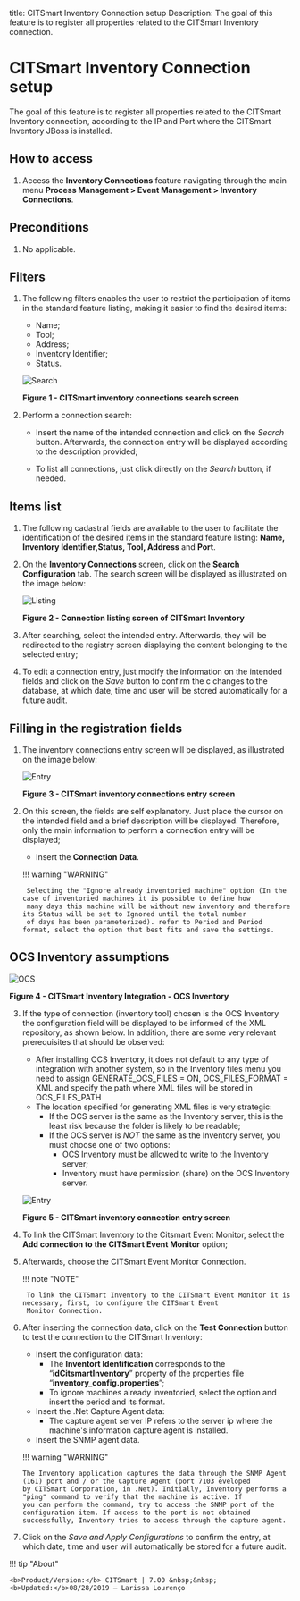 title: CITSmart Inventory Connection setup
Description: The goal of this feature is to register all properties related to the CITSmart Inventory connection.
# CITSmart Inventory Connection setup

The goal of this feature is to register all properties related to the CITSmart Inventory connection, acoording to the IP and Port 
where the CITSmart Inventory JBoss is installed.

How to access
-----------------

1. Access the **Inventory Connections** feature navigating through the main menu 
**Process Management > Event Management > Inventory Connections**.

Preconditions
---------------

1. No applicable.

Filters
----------

1. The following filters enables the user to restrict the participation of items in the standard feature listing, making it easier 
to find the desired items:

    - Name;
    - Tool;
    - Address;
    - Inventory Identifier;
    - Status.
    
    ![Search](images/inventory.img1.jpg)
    
    **Figure 1 - CITSmart inventory connections search screen**
    
2. Perform a connection search:

    - Insert the name of the intended connection and click on the *Search* button. Afterwards, the connection entry will be 
    displayed according to the description provided;
    
    - To list all connections, just click directly on the *Search* button, if needed.
    
Items list
--------------------

1. The following cadastral fields are available to the user to facilitate the identification of the desired items in the standard 
feature listing: **Name, Inventory Identifier,Status, Tool, Address** and **Port**.

2. On the **Inventory Connections** screen, click on the **Search Configuration** tab. The search screen will be displayed as 
illustrated on the image below:

    ![Listing](images/inventory.img2.jpg)
    
    **Figure 2 - Connection listing screen of CITSmart Inventory**
    
3. After searching, select the intended entry. Afterwards, they will be redirected to the registry screen displaying the content 
belonging to the selected entry;

4. To edit a connection entry, just modify the information on the intended fields and click on the *Save* button to confirm the c
changes to the database, at which date, time and user will be stored automatically for a future audit.

Filling in the registration fields
-------------------------------------

1. The inventory connections entry screen will be displayed, as illustrated on the image below:

    ![Entry](images/inventory.img3.jpg)
    
    **Figure 3 - CITSmart inventory connections entry screen**
    
2. On this screen, the fields are self explanatory. Just place the cursor on the intended field and a brief description will be 
displayed. Therefore, only the main information to perform a connection entry will be displayed;

    - Insert the **Connection Data**.
    
    !!! warning "WARNING"
    
        Selecting the "Ignore already inventoried machine" option (In the case of inventoried machines it is possible to define how 
        many days this machine will be without new inventory and therefore its Status will be set to Ignored until the total number 
        of days has been parameterized). refer to Period and Period format, select the option that best fits and save the settings.
        
OCS Inventory assumptions
-----------------------------

![OCS](images/inventory.img4.jpg)

**Figure 4 - CITSmart Inventory Integration - OCS Inventory**

3. If the type of connection (inventory tool) chosen is the OCS Inventory the configuration field will be displayed to be informed 
of the XML repository, as shown below. In addition, there are some very relevant prerequisites that should be observed:

    - After installing OCS Inventory, it does not default to any type of integration with another system, so in the Inventory files 
    menu you need to assign GENERATE_OCS_FILES = ON, OCS_FILES_FORMAT = XML and specify the path where XML files will be stored in 
    OCS_FILES_PATH
    - The location specified for generating XML files is very strategic:
        - If the OCS server is the same as the Inventory server, this is the least risk because the folder is likely to be 
        readable;
        - If the OCS server is *NOT* the same as the Inventory server, you must choose one of two options:
            - OCS Inventory must be allowed to write to the Inventory server;
            - Inventory must have permission (share) on the OCS Inventory server.
            
    ![Entry](images/inventory.img5.jpg)
    
    **Figure 5 - CITSmart inventory connection entry screen**
    
4. To link the CITSmart Inventory to the Citsmart Event Monitor, select the **Add connection to the CITSmart Event Monitor** 
option;

5. Afterwards, choose the CITSmart Event Monitor Connection.

    !!! note "NOTE"
    
        To link the CITSmart Inventory to the CITSmart Event Monitor it is necessary, first, to configure the CITSmart Event 
        Monitor Connection.
        
6. After inserting the connection data, click on the **Test Connection** button to test the connection to the CITSmart Inventory:

    - Insert the configuration data:
        - The **Inventort Identification** corresponds to the “**idCitsmartInventory**” property of the properties file 
        “**inventory_config.properties**”;
        - To ignore machines already inventoried, select the option and insert the period and its format.
    - Insert the .Net Capture Agent data:
        - The capture agent server IP refers to the server ip where the machine's information capture agent is installed.
    - Insert the SNMP agent data.
    
    !!! warning "WARNING"
    
       The Inventory application captures the data through the SNMP Agent (161) port and / or the Capture Agent (port 7103 eveloped 
       by CITSmart Corporation, in .Net). Initially, Inventory performs a "ping" command to verify that the machine is active. If 
       you can perform the command, try to access the SNMP port of the configuration item. If access to the port is not obtained 
       successfully, Inventory tries to access through the capture agent.
        
7. Click on the *Save and Apply Configurations* to confirm the entry, at which date, time and user will automatically be stored for a future audit.

!!! tip "About"

    <b>Product/Version:</b> CITSmart | 7.00 &nbsp;&nbsp;
    <b>Updated:</b>08/28/2019 – Larissa Lourenço
